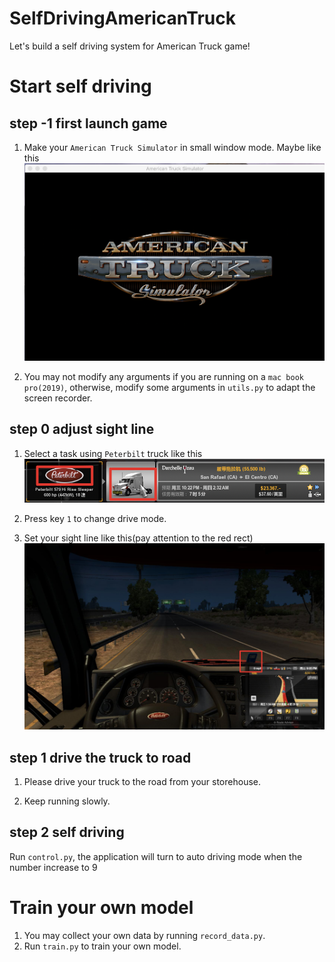 # SelfDrivingAmericanTruck
Let's build a self driving system for American Truck game!

# Start self driving


## step -1 first launch game

1. Make your `American Truck Simulator` in small window mode. Maybe like this
![](art/start.jpg)

2. You may not modify any arguments if you are running on a `mac book pro(2019)`, otherwise, modify some arguments in `utils.py` to adapt the screen recorder.


## step 0 adjust sight line

1. Select a task using `Peterbilt` truck like this
![](art/selecttruck.jpg)

2. Press key `1` to change drive mode.

3. Set your sight line like this(pay attention to the red rect)
![](art/truck_view_preview.jpg)

## step 1 drive the truck to road

1. Please drive your truck to the road from your storehouse.

2. Keep running slowly.

## step 2 self driving

Run `control.py`, the application will turn to auto driving mode when the number increase to 9


# Train your own model

1. You may collect your own data by running `record_data.py`.
2. Run `train.py` to train your own model.